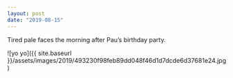 ```yaml
---
layout: post
date: "2019-08-15"
---
```


Tired pale faces the morning after Pau’s birthday party.

![yo yo]({{ site.baseurl }}/assets/images/2019/493230f98feb89dd048f46d1d7dcde6d37681e24.jpg)
